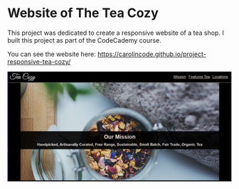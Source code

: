 # Website of The Tea Cozy

This project was dedicated to create a responsive website of a tea shop.
I built this project as part of the CodeCademy course. 

You can see the website here: https://carolincode.github.io/project-responsive-tea-cozy/

![Homepage of the Tea Cozy](Homepage.png)
